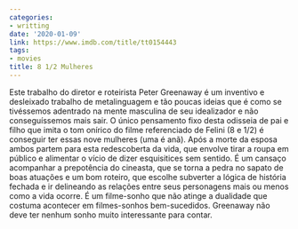```yaml
---
categories:
- writting
date: '2020-01-09'
link: https://www.imdb.com/title/tt0154443
tags:
- movies
title: 8 1/2 Mulheres
---
```


Este trabalho do diretor e roteirista Peter Greenaway é um inventivo e desleixado trabalho de metalinguagem e tão poucas ideias que é como se tivéssemos adentrado na mente masculina de seu idealizador e não conseguíssemos mais sair. O único pensamento fixo desta odisseia de pai e filho que imita o tom onírico do filme referenciado de Felini (8 e 1/2) é conseguir ter essas nove mulheres (uma é anã). Após a morte da esposa ambos partem para esta redescoberta da vida, que envolve tirar a roupa em público e alimentar o vício de dizer esquisitices sem sentido. É um cansaço acompanhar a prepotência do cineasta, que se torna a pedra no sapato de boas atuações e um bom roteiro, que escolhe subverter a lógica de história fechada e ir delineando as relações entre seus personagens mais ou menos como a vida ocorre. É um filme-sonho que não atinge a dualidade que costuma acontecer em filmes-sonhos bem-sucedidos. Greenaway não deve ter nenhum sonho muito interessante para contar.